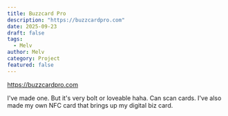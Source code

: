 ```yaml
---
title: Buzzcard Pro
description: "https://buzzcardpro.com"
date: 2025-09-23
draft: false
tags:
  - Melv
author: Melv
category: Project
featured: false
---
```


https://buzzcardpro.com

I've made one. But it's very bolt or loveable haha. Can scan cards. I've also made my own NFC card that brings up my digital biz card.
